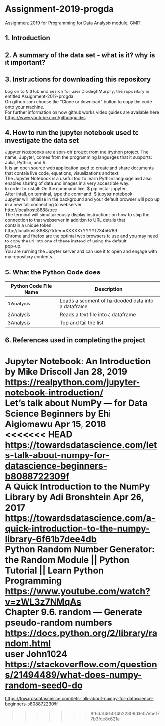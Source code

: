 # Assignment-2019-progda
Assignment 2019 for Programming for Data Analysis module, GMIT.





## 1. Introduction

## 2. A summary of the data set - what is it? why is it important?

## 3. Instructions for downloading this repository
Log on to GitHub and search for user ClodaghMurphy, the repository is entitled Assignment-2019-progda.<br>
On github.com choose the "Clone or download" button to copy the code onto your machine.<br>
For further information on how github works video guides are available here https://www.youtube.com/githubguides<br>

## 4. How to run the jupyter notebook used to investigate the data set 
Jupyter Notebooks are a spin-off project from the IPython project. The name, Jupyter, comes from the programming languages that it supports: Julia, Python, and R.<br>
It is an open source web application used to create and share documents that contain live code, equations, visualizations and text.<br>
The Jupyter Notebook is a useful tool to learn Python language and also enables sharing of data and images in a very accessible way.<br>
In order to install: On the command line, $ pip install jupyter<br>
After intall, on terminal, type the command: $ jupyter notebook<br>
Jupyter will initialise in the background and your default browser will pop up in a new tab connecting to webserver.<br> http://localhost:8888/tree<br>
The terminal will simultaneously display instructions on how to stop the connection to that webserver in addition to URL details that <br>contain a unique token.<br>
http://localhost:8888/?token=XXXXXYYYYY123456789<br>
Chrome and firefox are the optimal web browsers to use and you may need to copy the url into one of these instead of using the default<br> pop-up.<br>
You are running the Jupyter server and can use it to open and engage with my repository contents.<br>


## 5. What the Python Code does


Python Code File Name | Description
------------ | -------------
1Analysis  | Loads a segment of hardcoded data into a dataframe
2Analysis | Reads a text file into a dataframe
3Analysis | Top and tail the list


## 6. References used in completing the project

Jupyter Notebook: An Introduction by Mike Driscoll Jan 28, 2019<br>
https://realpython.com/jupyter-notebook-introduction/ <br>
Let’s talk about NumPy — for Data Science Beginners by Ehi Aigiomawu Apr 15, 2018 <br>
<<<<<<< HEAD
https://towardsdatascience.com/lets-talk-about-numpy-for-datascience-beginners-b8088722309f<br>
A Quick Introduction to the NumPy Library by Adi Bronshtein Apr 26, 2017<br>
https://towardsdatascience.com/a-quick-introduction-to-the-numpy-library-6f61b7dee4db<br>
Python Random Number Generator: the Random Module || Python Tutorial || Learn Python Programming<br>
https://www.youtube.com/watch?v=zWL3z7NMqAs<br>
Chapter 9.6. random — Generate pseudo-random numbers<br>
https://docs.python.org/2/library/random.html<br>
user John1024
https://stackoverflow.com/questions/21494489/what-does-numpy-random-seed0-do
=======
https://towardsdatascience.com/lets-talk-about-numpy-for-datascience-beginners-b8088722309f <br>
>>>>>>> 8f6da146a014b22309d3e07ebef77b3fde8d621a
